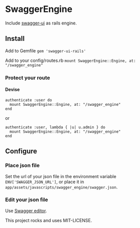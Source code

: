 # SwaggerEngine

Include [swagger-ui](https://github.com/swagger-api/swagger-ui) as rails engine.

## Install

Add to Gemfile
`gem 'swagger-ui-rails'`

Add to your config/routes.rb
`mount SwaggerEngine::Engine, at: "/swagger_engine"`

### Protect your route

#### Devise

```
authenticate :user do
  mount SwaggerEngine::Engine, at: "/swagger_engine"
end
```

or

```
authenticate :user, lambda { |u| u.admin } do
  mount SwaggerEngine::Engine, at: "/swagger_engine"
end
```

## Configure

### Place json file

Set the url of your json file in the environment variable `ENV['SWAGGER_JSON_URL']`,
or place it in `app/assets/javascripts/swagger_engine/swagger.json`.

### Edit your json file

Use [Swagger editor](https://github.com/swagger-api/swagger-editor).

This project rocks and uses MIT-LICENSE.
